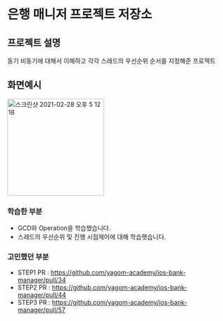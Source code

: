 # 은행 매니저 프로젝트 저장소
## 프로젝트 설명
동기 비동기에 대해서 이해하고 각각 스레드의 우선순위 순서를 지정해준 프로젝트

## 화면예시
<img width="220" alt="스크린샷 2021-02-28 오후 5 12 18" src="https://user-images.githubusercontent.com/55218398/153729870-50e719e5-ea7e-43a4-ad74-d73e28903867.png">


### 학습한 부분
- GCD와 Operation을 학습했습니다. 
- 스레드의 우선순위 및 진행 시점제어에 대해 학습햇습니다. 


### 고민했던 부분

- STEP1 PR : https://github.com/yagom-academy/ios-bank-manager/pull/34
- STEP2 PR : https://github.com/yagom-academy/ios-bank-manager/pull/44
- STEP3 PR : https://github.com/yagom-academy/ios-bank-manager/pull/57
